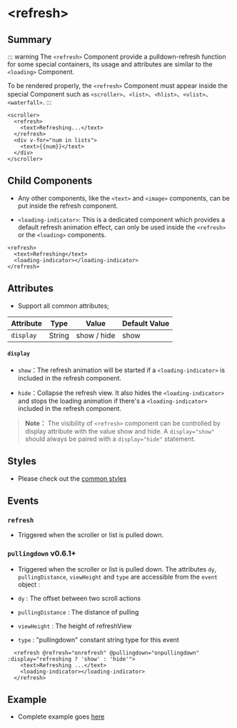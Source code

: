 # &lt;refresh&gt;

## Summary

::: warning
The `<refresh>` Component provide a pulldown-refresh function for some special containers, its usage and attributes are similar to the `<loading>` Component.

To be rendered properly, the `<refresh>` Component must appear inside the special Component such as `<scroller>`、`<list>`、`<hlist>`、`<vlist>`、`<waterfall>`.
:::

```vue{2}
<scroller>
  <refresh>
    <text>Refreshing...</text>
  </refresh>
  <div v-for="num in lists">
    <text>{{num}}</text>
  </div>
</scroller>
```

## Child Components

 - Any other components, like the `<text>` and `<image>` components, can be put inside the refresh component.

 - `<loading-indicator>`: This is a dedicated component which provides a default refresh animation effect, can only be used inside the `<refresh>` or the `<loading>` components.

```vue{2}
<refresh>
  <text>Refreshing</text>
  <loading-indicator></loading-indicator>
</refresh>
```

## Attributes

 - Support all common attributes;

| Attribute      | Type     | Value            | Default Value     |
| ------------- | ------ | -------------------------- | ------- |
| `display` | String | show / hide             | show      |

#### `display`

 - `show`：The refresh animation will be started if a `<loading-indicator>` is included in the refresh component.

 - `hide`：Collapse the refresh view. It also hides the `<loading-indicator>` and stops the loading animation if there's a `<loading-indicator>` included in the refresh component.

> **Note：** The visibility of `<refresh>` component can be controlled by display attribute with the value show and hide. A `display="show"` should always be paired with a `display="hide"` statement.

## Styles

 - Please check out the [common styles](../styles/common-styles.html)

## Events

### `refresh`

 - Triggered when the scroller or list is pulled down.

### `pullingdown` <span class="weex-version">v0.6.1+</span>

 - Triggered when the scroller or list is pulled down. The attributes `dy`, `pullingDistance`, `viewHeight` and `type` are accessible from the `event` object :

  - `dy` : The offset between two scroll actions
  - `pullingDistance` : The distance of pulling
  - `viewHeight` : The height of refreshView
  - `type` : "pullingdown" constant string type for this event

```vue{2}
  <refresh @refresh="onrefresh" @pullingdown="onpullingdown" :display="refreshing ? 'show' : 'hide'">
    <text>Refreshing ...</text>
    <loading-indicator></loading-indicator>
  </refresh>
```



## Example

 - Complete example goes [here](http://dotwe.org/vue/b9fbd9b7a0b0aaa46e3ea46e09213539)
